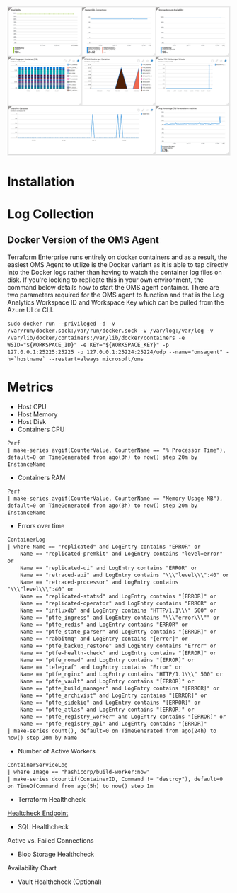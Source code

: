 ![Image of Azure Montior Tracking the Metrics Below](../docs/azure.png)

# Installation


# Log Collection

## Docker Version of the OMS Agent

Terraform Enterprise runs entirely on docker containers and as a result, the easiest OMS Agent to utilize is the Docker variant as it is able to tap directly into the Docker logs rather than having to watch the container log files on disk. If you're looking to replicate this in your own environment, the command below details how to start the OMS agent container. There are two parameters required for the OMS agent to function and that is the Log Analytics Workspace ID and Workspace Key which can be pulled from the Azure UI or CLI.

```
sudo docker run --privileged -d -v /var/run/docker.sock:/var/run/docker.sock -v /var/log:/var/log -v /var/lib/docker/containers:/var/lib/docker/containers -e WSID="${WORKSPACE_ID}" -e KEY="${WORKSPACE_KEY}" -p 127.0.0.1:25225:25225 -p 127.0.0.1:25224:25224/udp --name="omsagent" -h=`hostname` --restart=always microsoft/oms
```

# Metrics

- Host CPU
- Host Memory
- Host Disk
- Containers CPU

```
Perf
| make-series avgif(CounterValue, CounterName == "% Processor Time"), default=0 on TimeGenerated from ago(3h) to now() step 20m by InstanceName
```

- Containers RAM

```
Perf
| make-series avgif(CounterValue, CounterName == "Memory Usage MB"), default=0 on TimeGenerated from ago(3h) to now() step 20m by InstanceName
```

- Errors over time

```
ContainerLog
| where Name == "replicated" and LogEntry contains "ERROR" or 
    Name == "replicated-premkit" and LogEntry contains "level=error" or 
    Name == "replicated-ui" and LogEntry contains "ERROR" or
    Name == "retraced-api" and LogEntry contains "\\\"level\\\":40" or
    Name == "retraced-processor" and LogEntry contains "\\\"level\\\":40" or
    Name == "replicated-statsd" and LogEntry contains "[ERROR]" or
    Name == "replicated-operator" and LogEntry contains "ERROR" or
    Name == "influxdb" and LogEntry contains "HTTP/1.1\\\" 500" or
    Name == "ptfe_ingress" and LogEntry contains "\\\"error\\\"" or
    Name == "ptfe_redis" and LogEntry contains "ERROR" or
    Name == "ptfe_state_parser" and LogEntry contains "[ERROR]" or
    Name == "rabbitmq" and LogEntry contains "[error]" or
    Name == "ptfe_backup_restore" and LogEntry contains "Error" or
    Name == "ptfe-health-check" and LogEntry contains "[ERROR]" or
    Name == "ptfe_nomad" and LogEntry contains "[ERROR]" or
    Name == "telegraf" and LogEntry contains "Error" or
    Name == "ptfe_nginx" and LogEntry contains "HTTP/1.1\\\" 500" or
    Name == "ptfe_vault" and LogEntry contains "[ERROR]" or
    Name == "ptfe_build_manager" and LogEntry contains "[ERROR]" or
    Name == "ptfe_archivist" and LogEntry contains "[ERROR]" or
    Name == "ptfe_sidekiq" and LogEntry contains "[ERROR]" or
    Name == "ptfe_atlas" and LogEntry contains "[ERROR]" or
    Name == "ptfe_registry_worker" and LogEntry contains "[ERROR]" or
    Name == "ptfe_registry_api" and LogEntry contains "[ERROR]"
| make-series count(), default=0 on TimeGenerated from ago(24h) to now() step 20m by Name
```

- Number of Active Workers

```
ContainerServiceLog
| where Image == "hashicorp/build-worker:now"
| make-series dcountif(ContainerID, Command != "destroy"), default=0 on TimeOfCommand from ago(5h) to now() step 1m
```

- Terraform Healthcheck

[Healtcheck Endpoint](https://www.terraform.io/docs/enterprise/admin/monitoring.html#health-check)

- SQL Healthcheck

Active vs. Failed Connections

- Blob Storage Healthcheck

Availability Chart

- Vault Healthcheck (Optional)
